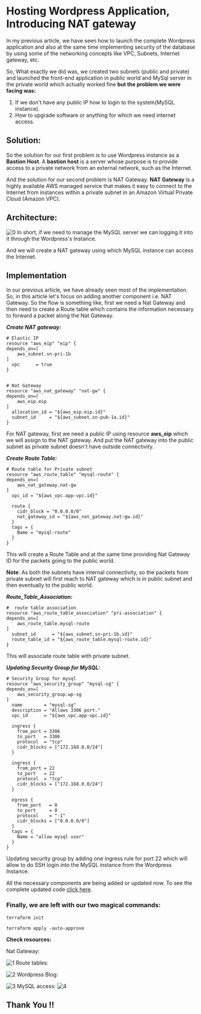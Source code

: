 # Hosting Wordpress Application, Introducing NAT gateway
In my previous article, we have seen how to launch the complete Wordpress application and also at the same time implementing security of the database by using some of the networking concepts like VPC, Subnets, Internet gateway, etc.

So, What exactly we did was, we created two subnets (public and private) and launched the front-end application in public world and MySql server in the private world which actually worked fine **but the problem we were facing was:**

1. If we don't have any public IP how to login to the system(MySQL instance).
2. How to upgrade software or anything for which we need internet access.
## Solution:
So the solution for our first problem is to use Wordpress instance as a **Bastion Host**. A **bastion host** is a server whose purpose is to provide access to a private network from an external network, such as the Internet.

And the solution for our second problem is NAT Gateway. **NAT Gateway** is a highly available AWS managed service that makes it easy to connect to the Internet from instances within a private subnet in an Amazon Virtual Private Cloud (Amazon VPC).

## Architecture:
![0](https://raw.githubusercontent.com/mohitagal98/hybrid-proj4/master/photos/vpc-ec2-diagram.png)
In short, if we need to manage the MySQL server we can logging it into it through the Wordpress's Instance.

And we will create a NAT gateway using which MySQL instance can access the Internet.
## Implementation
In our previous article, we have already seen most of the implementation. So, in this article let's focus on adding another component i.e. NAT Gateway. So the flow is something like, first we need a Nat Gateway and then need to create a Route table which contains the information necessary to forward a packet along the Nat Gateway.

**_Create NAT gateway:_**
```
# Elastic IP
resource "aws_eip" "eip" {
depends_on=[
	aws_subnet.sn-pri-1b
]
  vpc      = true
}


# Nat Gateway
resource "aws_nat_gateway" "nat-gw" {
depends_on=[
	aws_eip.eip
]
  allocation_id = "${aws_eip.eip.id}"
  subnet_id     = "${aws_subnet.sn-pub-1a.id}"
}
```

For NAT gateway, first we need a public IP using resource **aws_eip** which we will assign to the NAT gateway. And put the NAT gateway into the public subnet as private subnet doesn't have outside connectivity.

**_Create Route Table:_**
```
# Route table for Private subnet
resource "aws_route_table" "mysql-route" {
depends_on=[
	aws_nat_gateway.nat-gw
]
  vpc_id = "${aws_vpc.app-vpc.id}"

  route {
    cidr_block = "0.0.0.0/0"
    nat_gateway_id = "${aws_nat_gateway.nat-gw.id}"
  }
  tags = {
    Name = "mysql-route"
  }
}
```
This will create a Route Table and at the same time providing Nat Gateway ID for the packets going to the public world. 

**Note**: As both the subnets have internal connectivity, so the packets from private subnet will first reach to NAT gateway which is in public subnet and then eventually to the public world.

**_Route_Table_Association:_**
```
#  route table association
resource "aws_route_table_association" "pri-association" {
depends_on=[
	aws_route_table.mysql-route
]
  subnet_id      = "${aws_subnet.sn-pri-1b.id}"
  route_table_id = "${aws_route_table.mysql-route.id}"
}
```

This will associate route table with private subnet.

**_Updating Security Group for MySQL:_**
```
# Security Group for mysql
resource "aws_security_group" "mysql-sg" {
depends_on=[
	aws_security_group.wp-sg
]
  name        = "mysql-sg"
  description = "Allows 3306 port."
  vpc_id      = "${aws_vpc.app-vpc.id}"

  ingress {
    from_port = 3306
    to_port   = 3306
    protocol  = "tcp"
    cidr_blocks = ["172.168.0.0/24"]
  }
  
  ingress {
    from_port = 22
    to_port   = 22
    protocol  = "tcp"
    cidr_blocks = ["172.168.0.0/24"]
  }

  egress {
    from_port   = 0
    to_port     = 0
    protocol    = "-1"
    cidr_blocks = ["0.0.0.0/0"]
  }
  tags = {
    Name = "allow mysql user"
  }
}
```

Updating security group by adding one ingress rule for port 22 which will allow to do SSH login into the MySQL instance from the Wordpress Instance.

All the necessary components are being added or updated now. To see the complete updated code [click here](https://github.com/mohitagal98/hybrid-proj4/blob/master/task4.tf).

### Finally, we are left with our two magical commands:
`terraform init`

`terraform apply -auto-approve`

**Check resources:**

Nat Gateway:

![1](https://raw.githubusercontent.com/mohitagal98/hybrid-proj4/master/photos/nat%20gateway.JPG)
Route tables:

![2](https://raw.githubusercontent.com/mohitagal98/hybrid-proj4/master/photos/route%20table.JPG)
Wordpress Blog:

![3](https://raw.githubusercontent.com/mohitagal98/hybrid-proj4/master/photos/blog.JPG)
MySQL access:
![4](https://raw.githubusercontent.com/mohitagal98/hybrid-proj4/master/photos/mysql%20login.JPG)
## Thank You !!
